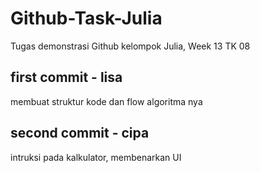 # Github-Task-Julia
Tugas demonstrasi Github kelompok Julia, Week 13 TK 08
## first commit - lisa
membuat struktur kode dan flow algoritma nya
## second commit - cipa
intruksi pada kalkulator, membenarkan UI
